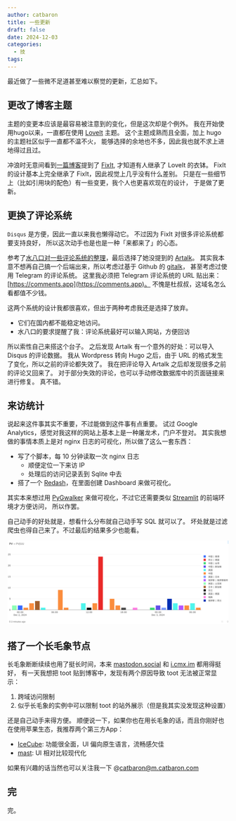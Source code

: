 ```yaml
---
author: catbaron
title: 一些更新
draft: false
date: 2024-12-03
categories:
  - 技
tags:
---
```


最近做了一些微不足道甚至难以察觉的更新，汇总如下。

## 更改了博客主题
主题的变更本应该是最容易被注意到的变化，但是这次却是个例外。
我在开始使用hugo以来，一直都在使用 [LoveIt](https://hugoloveit.com) 主题。
这个主题成熟而且全面，加上 hugo 的主题社区似乎一直都不温不火，
能够选择的余地也不多，因此我也就不求上进地得过且过。

冲浪时无意间看到[一篇博客](https://deequoique.github.io/hugo%E5%8D%9A%E5%AE%A2%E5%8D%87%E7%BA%A7%E4%B8%8E%E9%80%82%E9%85%8D%E7%9A%84%E7%A2%8E%E7%A2%8E%E5%BF%B5/)提到了 [FixIt](https://github.com/hugo-fixit/FixIt), 才知道有人继承了 LoveIt 的衣钵。
FixIt 的设计基本上完全继承了 FixIt，因此视觉上几乎没有什么差别。
只是在一些细节上（比如引用块的配色）有一些变更，我个人也更喜欢现在的设计，
于是做了更新。

## 更换了评论系统
`Disqus` 是方便，因此一直以来我也懒得动它。
不过因为 FixIt 对很多评论系统都要支持良好，
所以这次动手也是也是一种「来都来了」的心态。

参考了[水八口对一些评论系统的整理](https://shuiba.co/changed-comment-system-from-disqus-to-waline)，最后选择了她没提到的 [Artalk](https://artalk.js.org/)。
其实我本意不想再自己搞一个后端出来，所以考虑过基于 Github 的 [gitalk](https://gitalk.github.io/)，
甚至考虑过使用 Telegram 的评论系统。
这里我必须把 Telegram 评论系统的 URL 贴出来：[https://comments.app](https://comments.app)。
不愧是杜叔叔，这域名怎么看都值不少钱。

这两个系统的设计我都很喜欢，但出于两种考虑我还是选择了放弃。
- 它们在国内都不能稳定地访问。
- 水八口的要求提醒了我：评论系统最好可以输入网站，方便回访

所以索性自己来搭这个台子。
之后发现 Artalk 有一个意外的好处：可以导入 Disqus 的评论数据。
我从 Wordpress 转向 Hugo 之后，由于 URL 的格式发生了变化，所以之前的评论都失效了。
我在把评论导入 Artalk 之后却发现很多之前的评论又回来了。
对于部分失效的评论，也可以手动修改数据库中的页面链接来进行修复。
真不错。
## 来访统计
说起来这件事其实不重要，不过能做到这件事有点重要。
试过 Google Analytics，感觉对我这样的网站上基本上是一种屠龙术，门户不登对。
其实我想做的事情本质上是对 nginx 日志的可视化，所以做了这么一套东西：
- 写了个脚本，每 10 分钟读取一次 nginx 日志
	- 顺便定位一下来访 IP
	- 处理后的访问记录丢到 Sqlite 中去
- 搭了一个 [Redash](https://redash.io)，在里面创建 Dashboard 来做可视化。

其实本来想过用 [PyGwalker](https://github.com/Kanaries/pygwalker) 来做可视化，不过它还需要类似 [Streamlit](https://streamlit.io) 的前端环境才方便访问， 所以作罢。

自己动手的好处就是，想看什么分布就自己动手写 SQL 就可以了。
坏处就是过滤爬虫也得自己来了。不过最后的结果多少也能看。

![](https://raw.githubusercontent.com/catbaron0/pic/main/images/2024123163906.png)

## 搭了一个长毛象节点

长毛象断断续续也用了挺长时间，本来 [mastodon.social](mastodon.social) 和 [i.cmx.im](i.cmx.im) 都用得挺好，
有一天我想把 toot 贴到博客中，发现有两个原因导致 toot 无法被正常显示：
1. 跨域访问限制
2. 似乎长毛象的实例中可以限制 toot 的站外展示（但是我其实没发现这种设置）

还是自己动手来得方便。
顺便说一下，如果你也在用长毛象的话，而且你刚好也在使用苹果生态，我推荐两个第三方App：
- [IceCube](https://apps.apple.com/jp/app/ice-cubes-for-mastodon/id6444915884): 功能很全面，UI 偏向原生语言，流畅感欠佳
- [mast](https://apps.apple.com/jp/app/mast-for-mastodon/id1437429129): UI 相对比较现代化

如果有兴趣的话当然也可以关注我一下 @catbaron@m.catbaron.com
## 完
完。


